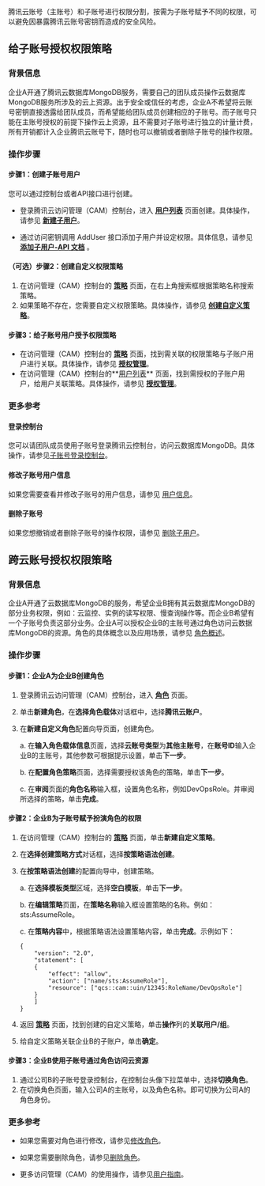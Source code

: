 腾讯云账号（主账号）和子账号进行权限分割，按需为子账号赋予不同的权限，可以避免因暴露腾讯云账号密钥而造成的安全风险。 

## 给子账号授权权限策略

### 背景信息

企业A开通了腾讯云数据库MongoDB服务，需要自己的团队成员操作云数据库MongoDB服务所涉及的云上资源。出于安全或信任的考虑，企业A不希望将云账号密钥直接透露给团队成员，而希望能给团队成员创建相应的子账号。而子账号只能在主账号授权的前提下操作云上资源，且不需要对子账号进行独立的计量计费，所有开销都计入企业腾讯云账号下，随时也可以撤销或者删除子账号的操作权限。

###  操作步骤

#### 步骤1：创建子账号用户

您可以通过控制台或者API接口进行创建。

- 登录腾讯云访问管理（CAM）控制台，进入 **[用户列表](https://console.cloud.tencent.com/cam)** 页面创建。具体操作，请参见 [**新建子用户**](https://cloud.tencent.com/document/product/598/13674)。


- 通过访问密钥调用 AddUser 接口添加子用户并设定权限。具体信息，请参见 [**添加子用户-API 文档**](https://cloud.tencent.com/document/product/598/34595) 。


#### （可选）步骤2：创建自定义权限策略

1. 在访问管理（CAM）控制台的 [**策略**](https://console.cloud.tencent.com/cam/policy) 页面，在右上角搜索框根据策略名称搜索策略。
2. 如果策略不存在，您需要自定义权限策略。具体操作，请参见 [**创建自定义策略**](https://cloud.tencent.com/document/product/598/37739)。

#### 步骤3：给子账号用户授予权限策略

- 在访问管理（CAM）控制台的 [**策略**](https://console.cloud.tencent.com/cam/policy) 页面，找到需关联的权限策略与子账户用户进行关联。具体操作，请参见 [**授权管理**](https://cloud.tencent.com/document/product/598/10602)。
- 在访问管理（CAM）控制台的**[用户列表](https://console.cloud.tencent.com/cam)** 页面，找到需授权的子账户用户，给用户关联策略。具体操作，请参见 [**授权管理**](https://cloud.tencent.com/document/product/598/10602)。

### 更多参考

#### 登录控制台

您可以请团队成员使用子账号登录腾讯云控制台，访问云数据库MongoDB。具体操作，请参见[子账号登录控制台](https://cloud.tencent.com/document/product/598/48026)。

#### 修改子账号用户信息

如果您需要查看并修改子账号的用户信息，请参见 [用户信息](https://cloud.tencent.com/document/product/598/39365)。

#### 删除子账号

如果您想撤销或者删除子账号的操作权限，请参见 [删除子用户](https://cloud.tencent.com/document/product/598/36259)。



## 跨云账号授权权限策略

### 背景信息

企业A开通了云数据库MongoDB的服务，希望企业B拥有其云数据库MongoDB的部分业务权限，例如：云监控、实例的读写权限、慢查询操作等。而企业B希望有一个子账号负责这部分业务。企业A可以授权企业B的主账号通过角色访问云数据库MongoDB的资源。角色的具体概念以及应用场景，请参见 [角色概述](https://cloud.tencent.com/document/product/598/19420)。

### 操作步骤

#### 步骤1：企业A为企业B创建角色

1. 登录腾讯云访问管理（CAM）控制台，进入 **[角色](https://console.cloud.tencent.com/cam/role)** 页面。

2. 单击**新建角色**，在**选择角色载体**对话框中，选择**腾讯云账户**。

3. 在**新建自定义角色**配置向导页面，创建角色。

   a. 在**输入角色载体信息**页面，选择**云账号类型**为**其他主账号**，在**账号ID**输入企业B的主账号，其他参数可根据提示设置，单击**下一步**。

   b. 在**配置角色策略**页面，选择需要授权该角色的策略，单击**下一步**。

   c. 在**审阅**页面的**角色名称**输入框，设置角色名称，例如DevOpsRole。并审阅所选择的策略，单击**完成**。

#### 步骤2：企业B为子账号赋予扮演角色的权限

1. 在访问管理（CAM）控制台的 [**策略**](https://console.cloud.tencent.com/cam/policy) 页面，单击**新建自定义策略**。

2. 在**选择创建策略方式**对话框，选择**按策略语法创建**。

3. 在**按策略语法创建**的配置向导中，创建策略。

   a. 在**选择模板类型**区域，选择**空白模板**，单击**下一步**。

   b. 在**编辑策略**页面，在**策略名称**输入框设置策略的名称。例如：sts:AssumeRole。

   c. 在**策略内容**中，根据策略语法设置策略内容，单击**完成**。示例如下：

   ```
   {
       "version": "2.0",
       "statement": [
       {
           "effect": "allow",
           "action": ["name/sts:AssumeRole"],
           "resource": ["qcs::cam::uin/12345:RoleName/DevOpsRole"]
       }
       ]
   }
   ```

4. 返回 [**策略**](https://console.cloud.tencent.com/cam/policy) 页面，找到创建的自定义策略，单击**操作**列的**关联用户/组**。
5. 给自定义策略关联企业B的子账户，单击**确定**。

#### 步骤3：企业B使用子账号通过角色访问云资源

1. 通过公司B的子账号登录控制台，在控制台头像下拉菜单中，选择**切换角色**。
2. 在切换角色页面，输入公司A的主账号，以及角色名称。即可切换为公司A的角色身份。 

### 更多参考

- 如果您需要对角色进行修改，请参见[修改角色](https://cloud.tencent.com/document/product/598/19389)。
- 如果您需要删除角色，请参见[删除角色](https://cloud.tencent.com/document/product/598/19388)。

- 更多访问管理（CAM）的使用操作，请参见[用户指南](https://cloud.tencent.com/document/product/598/17848)。